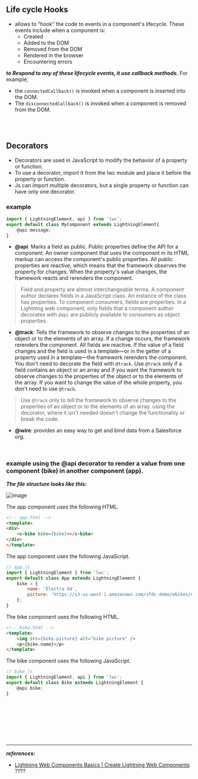 
## Life cycle Hooks
- allows to “hook” the code to events in a component's lifecycle. These events include when a component is:
  - Created
  - Added to the DOM
  - Removed from the DOM
  - Rendered in the browser
  - Encountering errors

***to Respond to any of these lifecycle events, it use callback methods.*** For example, 
- the ``connectedCallback()`` is invoked when a component is inserted into the DOM. 
- The ``disconnectedCallback()`` is invoked when a component is removed from the DOM.


<br/>


<br/>

## Decorators
- Decorators are used in JavaScript to modify the behavior of a property or function.
- To use a decorator, import it from the lwc module and place it before the property or function.
- Js can import multiple decorators, but a single property or function can have only one decorator.

### example
```js
import { LightningElement, api } from 'lwc';
export default class MyComponent extends LightningElement{
    @api message;
}
```

- **@api**: Marks a field as public. Public properties define the API for a component. An owner component that uses the component in its HTML markup can access the component's public properties. All public properties are reactive, which means that the framework observes the property for changes. When the property's value changes, the framework reacts and rerenders the component.

> Field and property are almost interchangeable terms. A component author declares fields in a JavaScript class. An instance of the class has properties. To component consumers, fields are properties. In a Lightning web component, only fields that a component author decorates with ``@api`` are publicly available to consumers as object properties.

- **@track**: Tells the framework to observe changes to the properties of an object or to the elements of an array. If a change occurs, the framework rerenders the component. All fields are reactive. If the value of a field changes and the field is used in a template—or in the getter of a property used in a template—the framework rerenders the component. You don't need to decorate the field with ``@track``. Use ``@track`` only if a field contains an object or an array and if you want the framework to observe changes to the properties of the object or to the elements of the array. If you want to change the value of the whole property, you don't need to use ``@track``.

> Use ``@track`` only to tell the framework to observe changes to the properties of an object or to the elements of an array. using the decorator, where it isn't needed doesn't change the functionality or break the code. 

- **@wire**: provides an easy way to get and bind data from a Salesforce org.


<br/>


### example using the @api decorator to render a value from one component (bike) in another component (app).

***The file structure looks like this:***

![image](https://user-images.githubusercontent.com/63545175/174800585-7a8efa15-57a7-44fd-969b-5279791ec7fa.png)


The app component uses the following HTML.
```html
<!-- app.html -->
<template>
<div>
    <c-bike bike={bike}></c-bike>
</div>
</template>
```

The app component uses the following JavaScript.
```js
// app.js
import { LightningElement } from 'lwc';
export default class App extends LightningElement {
    bike = {
        name: 'Electra X4',
        picture: 'https://s3-us-west-1.amazonaws.com/sfdc-demo/ebikes/electrax4.jpg'
    };
}
```

The bike component uses the following HTML.
```html
<!-- bike.html -->
<template>
    <img src={bike.picture} alt="bike picture" />
    <p>{bike.name}</p>
</template>
```

The bike component uses the following JavaScript.
```js
// bike.js
import { LightningElement, api } from 'lwc';
export default class Bike extends LightningElement {
    @api bike;
}
```


<br/>

<br/>

<br/>

<br/>

<br/>

<br/>

---
***references:***
- [Lightning Web Components Basics | Create Lightning Web Components](https://trailhead.salesforce.com/content/learn/modules/lightning-web-components-basics/create-lightning-web-components?trailmix_creator_id=strailhead&trailmix_slug=prepare-for-your-salesforce-platform-developer-i-credential) ????


